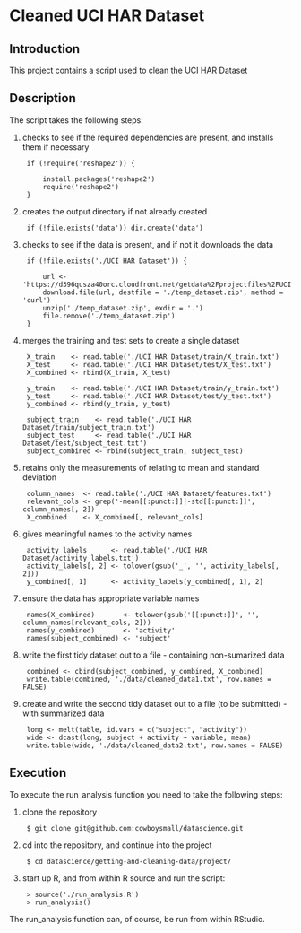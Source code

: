 # Cleaned UCI HAR Dataset



## Introduction

This project contains a script used to clean the UCI HAR Dataset



## Description

The script takes the following steps:

1. checks to see if the required dependencies are present, and installs them if necessary

        if (!require('reshape2')) {

            install.packages('reshape2')
            require('reshape2')
        }

2. creates the output directory if not already created

        if (!file.exists('data')) dir.create('data') 

3. checks to see if the data is present, and if not it downloads the data

        if (!file.exists('./UCI HAR Dataset')) {

            url <- 'https://d396qusza40orc.cloudfront.net/getdata%2Fprojectfiles%2FUCI%20HAR%20Dataset.zip'
            download.file(url, destfile = './temp_dataset.zip', method = 'curl')
            unzip('./temp_dataset.zip', exdir = '.')
            file.remove('./temp_dataset.zip')
        }

4. merges the training and test sets to create a single dataset

        X_train    <- read.table('./UCI HAR Dataset/train/X_train.txt')
        X_test     <- read.table('./UCI HAR Dataset/test/X_test.txt')
        X_combined <- rbind(X_train, X_test)

        y_train    <- read.table('./UCI HAR Dataset/train/y_train.txt')
        y_test     <- read.table('./UCI HAR Dataset/test/y_test.txt')
        y_combined <- rbind(y_train, y_test)

        subject_train    <- read.table('./UCI HAR Dataset/train/subject_train.txt')
        subject_test     <- read.table('./UCI HAR Dataset/test/subject_test.txt')
        subject_combined <- rbind(subject_train, subject_test)

5. retains only the measurements of relating to mean and standard deviation

        column_names  <- read.table('./UCI HAR Dataset/features.txt')
        relevant_cols <- grep('-mean[[:punct:]]|-std[[:punct:]]', column_names[, 2])
        X_combined    <- X_combined[, relevant_cols]

6. gives meaningful names to the activity names

        activity_labels      <- read.table('./UCI HAR Dataset/activity_labels.txt')
        activity_labels[, 2] <- tolower(gsub('_', '', activity_labels[, 2]))
        y_combined[, 1]      <- activity_labels[y_combined[, 1], 2]

7. ensure the data has appropriate variable names

        names(X_combined)       <- tolower(gsub('[[:punct:]]', '', column_names[relevant_cols, 2]))
        names(y_combined)       <- 'activity'
        names(subject_combined) <- 'subject'

8. write the first tidy dataset out to a file - containing non-sumarized data

        combined <- cbind(subject_combined, y_combined, X_combined)
        write.table(combined, './data/cleaned_data1.txt', row.names = FALSE)

9. create and write the second tidy dataset out to a file (to be submitted) - with summarized data

        long <- melt(table, id.vars = c("subject", "activity"))
        wide <- dcast(long, subject + activity ~ variable, mean)
        write.table(wide, './data/cleaned_data2.txt', row.names = FALSE)



## Execution

To execute the run_analysis function you need to take the following steps:

1. clone the repository

        $ git clone git@github.com:cowboysmall/datascience.git

2. cd into the repository, and continue into the project 

        $ cd datascience/getting-and-cleaning-data/project/

3. start up R, and from within R source and run the script:

        > source('./run_analysis.R')
        > run_analysis()

The run_analysis function can, of course, be run from within RStudio. 

